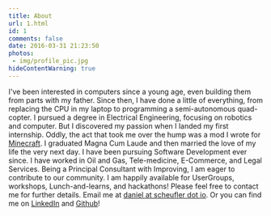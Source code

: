 ```yaml
---
title: About
url: 1.html
id: 1
comments: false
date: 2016-03-31 21:23:50
photos: 
 - img/profile_pic.jpg
hideContentWarning: true
---
```


I've been interested in computers since a young age, even building them from parts with my father. Since then, I have done a little of everything, from replacing the CPU in my laptop to programming a semi-autonomous quad-copter. I pursued a degree in Electrical Engineering, focusing on robotics and computer. But I discovered my passion when I landed my first internship. Oddly, the act that took me over the hump was a mod I wrote for [Minecraft](https://minecraft.net/). I graduated Magna Cum Laude and then married the love of my life the very next day. I have been pursuing Software Development ever since. I have worked in Oil and Gas, Tele-medicine, E-Commerce, and Legal Services. Being a Principal Consultant with Improving, I am eager to contribute to our community. I am happily available for UserGroups, workshops, Lunch-and-learns, and hackathons! Please feel free to contact me for further details. Email me at [daniel at scheufler dot io](mailto:daniel@scheufler.io). Or you can find me on [LinkedIn](https://www.linkedin.com/in/danielscheufler) and [Github](https://github.com/djscheuf)!
